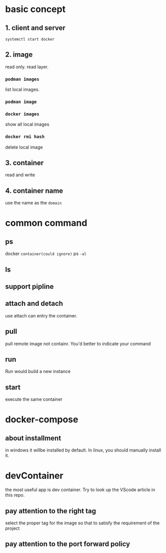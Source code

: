 # basic concept

## 1. client and server
`systemctl start docker`

## 2. image
read only.
read layer.
### `podman images`
list local images.

### `podman image`

### `docker images`
show all local images

### `docker rmi hash`
delete local image

## 3. container
read and write

## 4. container name
use the name as the `domain`

# common command
## ps
docker `container(could ignore)` ps `-al`

## ls

## support pipline

## attach and detach
use attach can entry the container.

## pull
pull remote image not containr.
You'd better to indicate your command 

## run
Run would build a new instance

## start
execute the same container

# docker-compose
## about installment
in windows it willbe installed by default.
In linux, you should manually install it.

# devContainer
the most useful app is dev container.
Try to look up the VScode article in this repo.

## pay attention to the right tag
select the proper tag for the image so that to satisfy the requirement of the project

## pay attention to the port forward policy

